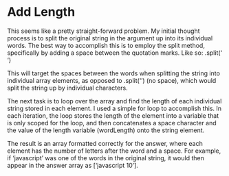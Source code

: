 # Add Length

This seems like a pretty straight-forward problem. My initial thought process is to split the original string in the argument up into its individual words. The best way to accomplish this is to employ the split method, specifically by adding a space between the quotation marks. Like so: .split(‘ ‘)

This will target the spaces between the words when splitting the string into individual array elements, as opposed to .split(‘’) (no space), which would split the string up by individual characters.

The next task is to loop over the array and find the length of each individual string stored in each element. I used a simple for loop to accomplish this. In each iteration, the loop stores the length of the element into a variable that is only scoped for the loop, and then concatenates a space character and the value of the length variable (wordLength) onto the string element.

The result is an array formatted correctly for the answer, where each element has the number of letters after the word and a space. For example, if ‘javascript’ was one of the words in the original string, it would then appear in the answer array as [‘javascript 10’].
